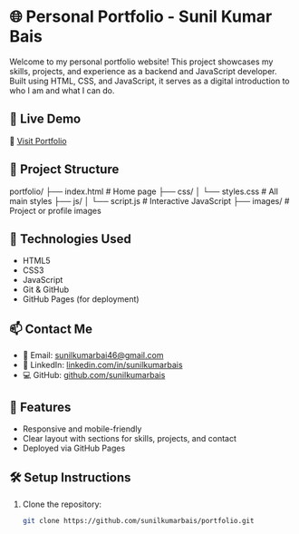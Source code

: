 # 🌐 Personal Portfolio - Sunil Kumar Bais

Welcome to my personal portfolio website! This project showcases my skills, projects, and experience as a backend and JavaScript developer. Built using HTML, CSS, and JavaScript, it serves as a digital introduction to who I am and what I can do.

## 🚀 Live Demo

🔗 [Visit Portfolio](https://sunilkumarbais.github.io/portfolio/)

## 📁 Project Structure

portfolio/
├── index.html # Home page
├── css/
│ └── styles.css # All main styles
├── js/
│ └── script.js # Interactive JavaScript
├── images/ # Project or profile images


## 🧰 Technologies Used

- HTML5
- CSS3
- JavaScript
- Git & GitHub
- GitHub Pages (for deployment)

## 📫 Contact Me

- 📧 Email: [sunilkumarbai46@gmail.com](mailto:sunilkumarbai46@gmail.com)
- 💼 LinkedIn: [linkedin.com/in/sunilkumarbais](https://www.linkedin.com/in/sunilkumarbais/)
- 💻 GitHub: [github.com/sunilkumarbais](https://github.com/sunilkumarbais)

## 🎯 Features

- Responsive and mobile-friendly
- Clear layout with sections for skills, projects, and contact
- Deployed via GitHub Pages

## 🛠️ Setup Instructions

1. Clone the repository:
   ```bash
   git clone https://github.com/sunilkumarbais/portfolio.git

